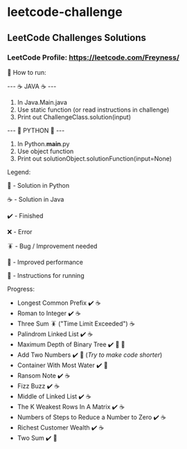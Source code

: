 # leetcode-challenge
## LeetCode Challenges Solutions
### LeetCode Profile: https://leetcode.com/Freyness/



:open_book: How to run: 


--- :coffee: JAVA :coffee: --- 
1. In Java.Main.java 
2. Use static function (or read instructions in challenge)
3. Print out ChallengeClass.solution(input)


--- :snake: PYTHON :snake: ---
1. In Python.__main__.py
2. Use object function
3. Print out solutionObject.solutionFunction(input=None)

Legend:

:snake: - Solution in Python

:coffee: - Solution in Java

:heavy_check_mark: - Finished

:x: - Error

:cockroach: - Bug / Improvement needed

:rocket: - Improved performance

:page_facing_up: - Instructions for running

Progress:

- Longest Common Prefix :heavy_check_mark: :coffee:
- Roman to Integer :heavy_check_mark: :coffee:
- Three Sum :cockroach: ("Time Limit Exceeded") :coffee:
- Palindrom Linked List :heavy_check_mark: :coffee:
- Maximum Depth of Binary Tree :heavy_check_mark:  :rocket: :snake:
- Add Two Numbers :heavy_check_mark: :snake: (*Try to make code shorter*)
- Container With Most Water :heavy_check_mark: :snake:
- Ransom Note :heavy_check_mark: :coffee:
- Fizz Buzz :heavy_check_mark: :coffee:
- Middle of Linked List :heavy_check_mark: :coffee:
- The K Weakest Rows In A Matrix :heavy_check_mark: :coffee:
- Numbers of Steps to Reduce a Number to Zero :heavy_check_mark: :coffee:
- Richest Customer Wealth :heavy_check_mark: :coffee:
- Two Sum :heavy_check_mark: :snake:
